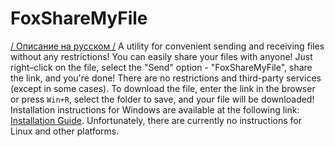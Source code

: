# FoxShareMyFile
[/ Описание на русском /](https://github.com/Vadim0102/FoxShareMyFile/blob/main/docs/README-RU.md)
A utility for convenient sending and receiving files without any restrictions!
You can easily share your files with anyone! Just right–click on the file, select the "Send" option - "FoxShareMyFile", share the link, and you're done!
There are no restrictions and third-party services (except in some cases).
To download the file, enter the link in the browser or press `Win+R`, select the folder to save, and your file will be downloaded!
Installation instructions for Windows are available at the following link: [Installation Guide](https://github.com/Vadim0102/FoxShareMyFile/releases/tag/v0.0.2-rise ). Unfortunately, there are currently no instructions for Linux and other platforms.

